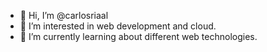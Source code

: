 - 👋 Hi, I’m @carlosriaal
- 👀 I’m interested in web development and cloud.
- 🌱 I’m currently learning about different web technologies.

<!---
carlosriaal/carlosriaal is a ✨ special ✨ repository because its `README.md` (this file) appears on your GitHub profile.
You can click the Preview link to take a look at your changes.
--->
